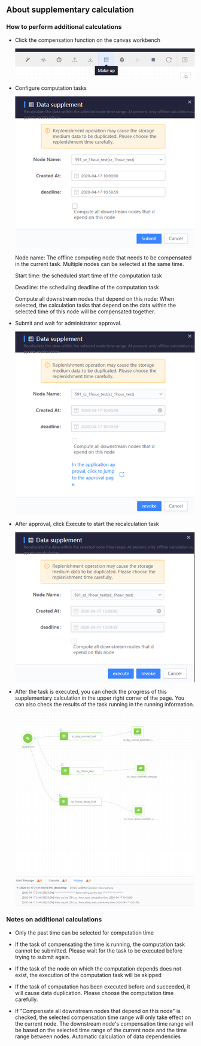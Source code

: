 ## About supplementary calculation

### How to perform additional calculations

* Click the compensation function on the canvas workbench

     ![](../../../assets/dataflow/dataflow_batch_busuan.png)

* Configure computation tasks

     ![](../../../assets/dataflow/dataflow_batch_busuan_config.png)

     Node name: The offline computing node that needs to be compensated in the current task. Multiple nodes can be selected at the same time.

     Start time: the scheduled start time of the computation task

     Deadline: the scheduling deadline of the computation task

     Compute all downstream nodes that depend on this node: When selected, the calculation tasks that depend on the data within the selected time of this node will be compensated together.

* Submit and wait for administrator approval.

     ![](../../../assets/dataflow/dataflow_batch_busuan_shenpi.png)

* After approval, click Execute to start the recalculation task

     ![](../../../assets/dataflow/dataflow_batch_busuan_qidong.png)

* After the task is executed, you can check the progress of this supplementary calculation in the upper right corner of the page. You can also check the results of the task running in the running information.

     ![](../../../assets/dataflow/dataflow_batch_busuan_zhixing.png)

### Notes on additional calculations

* Only the past time can be selected for computation time

* If the task of compensating the time is running, the computation task cannot be submitted. Please wait for the task to be executed before trying to submit again.

* If the task of the node on which the computation depends does not exist, the execution of the computation task will be skipped

* If the task of computation has been executed before and succeeded, it will cause data duplication. Please choose the computation time carefully.

* If "Compensate all downstream nodes that depend on this node" is checked, the selected compensation time range will only take effect on the current node. The downstream node's compensation time range will be based on the selected time range of the current node and the time range between nodes. Automatic calculation of data dependencies